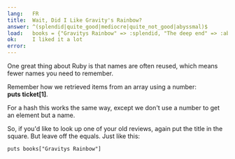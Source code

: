 ```yaml
---
lang:   FR
title:  Wait, Did I Like Gravity's Rainbow?
answer: ^(splendid|quite_good|mediocre|quite_not_good|abyssmal)$
load:   books = {"Gravitys Rainbow" => :splendid, "The deep end" => :abyssmal, "Living colors" => :mediocre}
ok:     I liked it a lot
error:
---
```


One great thing about Ruby is that names are often reused, which means fewer names you need to remember.

Remember how we retrieved items from an array using a number:  
__puts ticket[1]__.

For a hash this works the same way, except we don't use a number to get an element but a name.

So, if you'd like to look up one of your old reviews, again put the title in the square. But leave off the equals.
Just like this:

    puts books["Gravitys Rainbow"]
